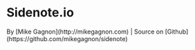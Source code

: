 # Sidenote.io
<span class="dim">
	By [Mike Gagnon](http://mikegagnon.com) | Source on [Github](https://github.com/mikegagnon/sidenote)
</span>
